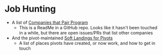 [pairs]: https://github.com/FionaVoss/we-pair
[soft]: https://docs.google.com/spreadsheets/d/1SYQTJSsJuA79Y32zpi7qEsN0hgvwnfrFEHbqNbHdI6M/edit#gid=0

# Job Hunting

- A list of [Companies that Pair Program][pairs]
    - This is a ReadMe in a GitHub repo. Looks like it hasn't been touched in a  while, but there are open issues/PRs that list other companies 
- And the pivot-maintained [Soft Landings for Pivots][soft]
    - A list of places pivots have created, or now work, and how to get in touch  